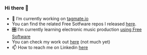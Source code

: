 ### Hi there 👋

- 🔭 I’m currently working on [tagmate.io](https://tagmate.io)
 - You can find the related Free Sotfware repos I released [here](https://github.com/tagmate/).
- 🎛 I’m currently learning electronic music production [using Free Software](https://www.youtube.com/channel/UCAYKj_peyESIMDp5LtHlH2A)
 - You can check my work out [here](soundcloud.com/sychedelix) (not much yet)
- 📫 How to reach me on Linkedin [here](https://www.linkedin.com/in/sychedelix/)
